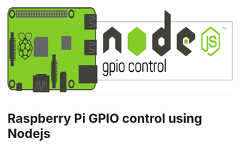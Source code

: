 <img src="https://github.com/giobauermeister/rpi-gpio-nodejs-examples/blob/master/github-cover.png" width="708" height="191" href="">

# Raspberry Pi GPIO control using Nodejs
